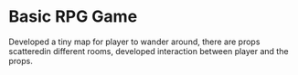 # Basic RPG Game

Developed a tiny map for player to wander around, there are props scatteredin different rooms, developed interaction between player and the props.